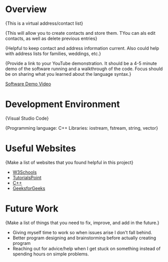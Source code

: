 # Overview

{This is a virtual address/contact list}

{This will allow you to create contacts and store them. TYou can als edit contacts, as well as delete previous entries}

{Helpful to keep contact and address information current. Also could help with address lists for families, weddings, etc.}

{Provide a link to your YouTube demonstration.  It should be a 4-5 minute demo of the software running and a walkthrough of the code.  Focus should be on sharing what you learned about the language syntax.}

[Software Demo Video](https://youtu.be/xM8BAs4wbpY)

# Development Environment

{Visual Studio Code}

{Programming language: C++
 Libraries: iostream, fstream, string, vector}

# Useful Websites

{Make a list of websites that you found helpful in this project}
* [W3Schools](www.w3schools.com/cpp/default.asp)
* [TutorialsPoint](wwww.tutorialspoint.com)
* [C++](www.cplusplus.com)
* [GeeksforGeeks](www.geeksforgeeks.com)

# Future Work

{Make a list of things that you need to fix, improve, and add in the future.}
* Giving myself time to work so when issues arise I don't fall behind.
* Better program designing and brainstorming before actually creating program
* Reaching out for advice/help when I get stuck on something instead of spending hours on simple problems.